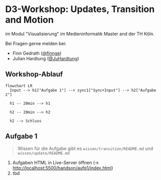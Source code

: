 # D3-Workshop: Updates, Transition and Motion

im Modul "Visualisierung" im Medieninformatik Master and der TH Köln.

Bei Fragen gerne melden bei:

- Finn Gedrath ([@finnge](https://github.com/finnge))
- Julian Hardtung ([@JuHardtung](https://github.com/JuHardtung))

## Workshop-Ablauf

```mermaid
flowchart LR
  Input --> h1["Aufgabe 1"] --> sync1["Sync+Input"] --> h2["Aufgabe 2"]

  h1 -- 20min --> h1

  h2 -- 20min --> h2

  h2 --> Schluss
```

## Aufgabe 1

> Wissen für die Aufgabe gibt es `wissen/transition/README.md` und `wissen/update/README.md`

1. Aufgaben HTML in Live-Server öffnen (-> <http://localhost:5500/handson/aufg1/index.html>)
2. tbd